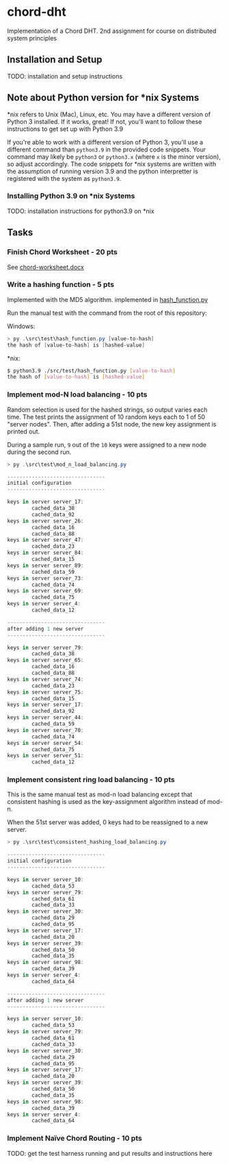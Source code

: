 # chord-dht

Implementation of a Chord DHT. 2nd assignment for course on distributed system principles

## Installation and Setup

TODO: installation and setup instructions


## Note about Python version for *nix Systems

*nix refers to Unix (Mac), Linux, etc.
You may have a different version of Python 3 installed. If it works, great! If not, you'll want to follow these instructions to
get set up with Python 3.9

If you're able to work with a different version of Python 3, you'll use a different command than `python3.9` in the provided code snippets.
Your command may likely be `python3` or `python3.x` (where `x` is the minor version), so adjust accordingly. The code snippets for *nix systems
are written with the assumption of running version 3.9 and the python interpretter is registered with the system as `python3.9`.

### Installing Python 3.9 on *nix Systems

TODO: installation instructions for python3.9 on *nix

## Tasks

### Finish Chord Worksheet - 20 pts

See [chord-worksheet.docx](./chord-worksheet.docx)

### Write a hashing function - 5 pts

Implemented with the MD5 algorithm. implemented in [hash_function.py](./src/app/hash_function.py)

Run the manual test with the command from the root of this repository:

Windows:

```powershell
> py .\src\test\hash_function.py [value-to-hash]
the hash of [value-to-hash] is [hashed-value]
```

*nix:

```bash
$ python3.9 ./src/test/hash_function.py [value-to-hash]
the hash of [value-to-hash] is [hashed-value]
```

### Implement mod-N load balancing - 10 pts

Random selection is used for the hashed strings, so output varies each time.
The test prints the assignment of 10 random keys each to 1 of 50 "server nodes".
Then, after adding a 51st node, the new key assignment is printed out.

During a sample run, `9` out of the `10` keys were assigned to a new node during the second run.

```powershell
> py .\src\test\mod_n_load_balancing.py

--------------------------------
initial configuration
--------------------------------

keys in server server_17:
        cached_data_38
        cached_data_92
keys in server server_26:
        cached_data_16
        cached_data_88
keys in server server_47:
        cached_data_23
keys in server server_84:
        cached_data_15
keys in server server_89:
        cached_data_59
keys in server server_73:
        cached_data_74
keys in server server_69:
        cached_data_75
keys in server server_4:
        cached_data_12

--------------------------------
after adding 1 new server
--------------------------------

keys in server server_79:
        cached_data_38
keys in server server_65:
        cached_data_16
        cached_data_88
keys in server server_74:
        cached_data_23
keys in server server_75:
        cached_data_15
keys in server server_17:
        cached_data_92
keys in server server_44:
        cached_data_59
keys in server server_70:
        cached_data_74
keys in server server_54:
        cached_data_75
keys in server server_51:
        cached_data_12
```

### Implement consistent ring load balancing - 10 pts

This is the same manual test as mod-n load balancing except that consistent hashing is used
as the key-assignment algorithm instead of mod-n.

When the 51st server was added, 0 keys had to be reassigned to a new server.

```powershell
> py .\src\test\consistent_hashing_load_balancing.py

--------------------------------
initial configuration
--------------------------------

keys in server server_10:
        cached_data_53
keys in server server_79:
        cached_data_61
        cached_data_33
keys in server server_30:
        cached_data_29
        cached_data_95
keys in server server_17:
        cached_data_20
keys in server server_39:
        cached_data_50
        cached_data_35
keys in server server_98:
        cached_data_39
keys in server server_4:
        cached_data_64

--------------------------------
after adding 1 new server
--------------------------------

keys in server server_10:
        cached_data_53
keys in server server_79:
        cached_data_61
        cached_data_33
keys in server server_30:
        cached_data_29
        cached_data_95
keys in server server_17:
        cached_data_20
keys in server server_39:
        cached_data_50
        cached_data_35
keys in server server_98:
        cached_data_39
keys in server server_4:
        cached_data_64
```

### Implement Naïve Chord Routing - 10 pts

TODO: get the test harness running and put results and instructions here